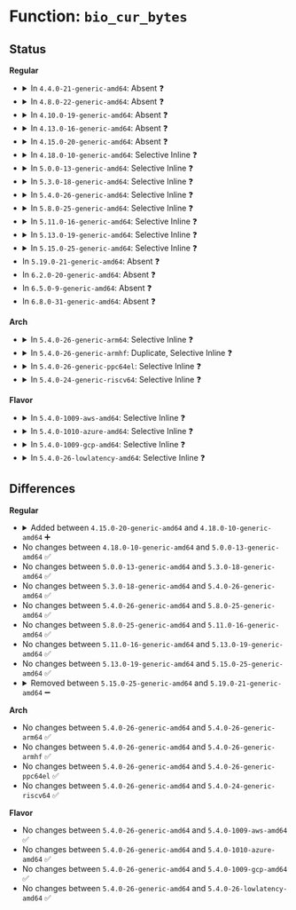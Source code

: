 # Function: <code>bio_cur_bytes</code>

## Status
<b>Regular</b>
<ul>
<li>
<details>
<summary>In <code>4.4.0-21-generic-amd64</code>: Absent ❓</summary>

```json
{
  "name": "bio_cur_bytes",
  "collision_type": "Unique Static",
  "inline_type": "Full",
  "funcs": [
    {
      "addr": 18446744071582738454,
      "name": "bio_cur_bytes",
      "external": false,
      "loc": "include/linux/bio.h:134",
      "file": "block/blk-core.c",
      "inline": "declared, inlined",
      "caller_inline": [
        "block/blk-core.c:blk_dump_rq_flags",
        "block/blk-core.c:blk_update_request",
        "block/blk-core.c:blk_update_request",
        "block/blk-core.c:blk_end_request_cur",
        "block/blk-core.c:__blk_end_request_cur"
      ],
      "caller_func": []
    }
  ],
  "symbols": []
}
```
</details>
</li>
<li>
<details>
<summary>In <code>4.8.0-22-generic-amd64</code>: Absent ❓</summary>

```json
{
  "name": "bio_cur_bytes",
  "collision_type": "Unique Static",
  "inline_type": "Full",
  "funcs": [
    {
      "addr": 18446744071583034994,
      "name": "bio_cur_bytes",
      "external": false,
      "loc": "include/linux/bio.h:107",
      "file": "block/blk-core.c",
      "inline": "declared, inlined",
      "caller_inline": [
        "block/blk-core.c:__blk_end_request_cur",
        "block/blk-core.c:blk_end_request_cur",
        "block/blk-core.c:blk_update_request",
        "block/blk-core.c:blk_update_request",
        "block/blk-core.c:blk_dump_rq_flags"
      ],
      "caller_func": []
    }
  ],
  "symbols": []
}
```
</details>
</li>
<li>
<details>
<summary>In <code>4.10.0-19-generic-amd64</code>: Absent ❓</summary>

```json
{
  "name": "bio_cur_bytes",
  "collision_type": "Unique Static",
  "inline_type": "Full",
  "funcs": [
    {
      "addr": 18446744071583140002,
      "name": "bio_cur_bytes",
      "external": false,
      "loc": "include/linux/bio.h:102",
      "file": "block/blk-core.c",
      "inline": "declared, inlined",
      "caller_inline": [
        "block/blk-core.c:__blk_end_request_cur",
        "block/blk-core.c:blk_end_request_cur",
        "block/blk-core.c:blk_update_request",
        "block/blk-core.c:blk_update_request",
        "block/blk-core.c:blk_dump_rq_flags"
      ],
      "caller_func": []
    }
  ],
  "symbols": []
}
```
</details>
</li>
<li>
<details>
<summary>In <code>4.13.0-16-generic-amd64</code>: Absent ❓</summary>

```json
{
  "name": "bio_cur_bytes",
  "collision_type": "Unique Static",
  "inline_type": "Full",
  "funcs": [
    {
      "addr": 18446744071583194772,
      "name": "bio_cur_bytes",
      "external": false,
      "loc": "include/linux/bio.h:102",
      "file": "block/blk-core.c",
      "inline": "declared, inlined",
      "caller_inline": [
        "block/blk-core.c:__blk_end_request_cur",
        "block/blk-core.c:blk_update_request",
        "block/blk-core.c:blk_update_request",
        "block/blk-core.c:blk_dump_rq_flags"
      ],
      "caller_func": []
    }
  ],
  "symbols": []
}
```
</details>
</li>
<li>
<details>
<summary>In <code>4.15.0-20-generic-amd64</code>: Absent ❓</summary>

```json
{
  "name": "bio_cur_bytes",
  "collision_type": "Unique Static",
  "inline_type": "Full",
  "funcs": [
    {
      "addr": 18446744071583371268,
      "name": "bio_cur_bytes",
      "external": false,
      "loc": "include/linux/bio.h:110",
      "file": "block/blk-core.c",
      "inline": "declared, inlined",
      "caller_inline": [
        "block/blk-core.c:__blk_end_request_cur",
        "block/blk-core.c:blk_update_request",
        "block/blk-core.c:blk_update_request",
        "block/blk-core.c:blk_dump_rq_flags"
      ],
      "caller_func": []
    }
  ],
  "symbols": []
}
```
</details>
</li>
<li>
<details>
<summary>In <code>4.18.0-10-generic-amd64</code>: Selective Inline ❓</summary>

```c
unsigned int bio_cur_bytes(struct bio * bio)
```

```json
{
  "name": "bio_cur_bytes",
  "collision_type": "Unique Static",
  "inline_type": "Selective",
  "funcs": [
    {
      "addr": 18446744071583580804,
      "name": "bio_cur_bytes",
      "external": false,
      "loc": "include/linux/bio.h:114",
      "file": "block/blk-core.c",
      "inline": "declared, inlined",
      "caller_inline": [
        "block/blk-core.c:__blk_end_request_cur",
        "block/blk-core.c:blk_update_request"
      ],
      "caller_func": [
        "block/blk-core.c:blk_update_request",
        "block/blk-core.c:blk_dump_rq_flags"
      ]
    }
  ],
  "symbols": [
    {
      "addr": 18446744071583565536,
      "name": "bio_cur_bytes",
      "section": ".text",
      "bind": "STB_LOCAL",
      "size": 53
    }
  ]
}
```
</details>
</li>
<li>
<details>
<summary>In <code>5.0.0-13-generic-amd64</code>: Selective Inline ❓</summary>

```c
unsigned int bio_cur_bytes(struct bio * bio)
```

```json
{
  "name": "bio_cur_bytes",
  "collision_type": "Unique Static",
  "inline_type": "Selective",
  "funcs": [
    {
      "addr": 18446744071583691387,
      "name": "bio_cur_bytes",
      "external": false,
      "loc": "include/linux/bio.h:110",
      "file": "block/blk-core.c",
      "inline": "declared, inlined",
      "caller_inline": [
        "block/blk-core.c:blk_update_request"
      ],
      "caller_func": [
        "block/blk-core.c:blk_update_request",
        "block/blk-core.c:blk_dump_rq_flags"
      ]
    }
  ],
  "symbols": [
    {
      "addr": 18446744071583683536,
      "name": "bio_cur_bytes",
      "section": ".text",
      "bind": "STB_LOCAL",
      "size": 53
    }
  ]
}
```
</details>
</li>
<li>
<details>
<summary>In <code>5.3.0-18-generic-amd64</code>: Selective Inline ❓</summary>

```c
unsigned int bio_cur_bytes(struct bio * bio)
```

```json
{
  "name": "bio_cur_bytes",
  "collision_type": "Unique Static",
  "inline_type": "Selective",
  "funcs": [
    {
      "addr": 18446744071583880176,
      "name": "bio_cur_bytes",
      "external": false,
      "loc": "include/linux/bio.h:89",
      "file": "block/blk-core.c",
      "inline": "declared, inlined",
      "caller_inline": [
        "block/blk-core.c:blk_update_request"
      ],
      "caller_func": [
        "block/blk-core.c:blk_update_request",
        "block/blk-core.c:blk_dump_rq_flags"
      ]
    }
  ],
  "symbols": [
    {
      "addr": 18446744071583872208,
      "name": "bio_cur_bytes",
      "section": ".text",
      "bind": "STB_LOCAL",
      "size": 78
    }
  ]
}
```
</details>
</li>
<li>
<details>
<summary>In <code>5.4.0-26-generic-amd64</code>: Selective Inline ❓</summary>

```c
unsigned int bio_cur_bytes(struct bio * bio)
```

```json
{
  "name": "bio_cur_bytes",
  "collision_type": "Unique Static",
  "inline_type": "Selective",
  "funcs": [
    {
      "addr": 18446744071583983348,
      "name": "bio_cur_bytes",
      "external": false,
      "loc": "include/linux/bio.h:89",
      "file": "block/blk-core.c",
      "inline": "declared, inlined",
      "caller_inline": [
        "block/blk-core.c:blk_update_request"
      ],
      "caller_func": [
        "block/blk-core.c:blk_update_request",
        "block/blk-core.c:blk_dump_rq_flags"
      ]
    }
  ],
  "symbols": [
    {
      "addr": 18446744071583975104,
      "name": "bio_cur_bytes",
      "section": ".text",
      "bind": "STB_LOCAL",
      "size": 78
    }
  ]
}
```
</details>
</li>
<li>
<details>
<summary>In <code>5.8.0-25-generic-amd64</code>: Selective Inline ❓</summary>

```c
unsigned int bio_cur_bytes(struct bio * bio)
```

```json
{
  "name": "bio_cur_bytes",
  "collision_type": "Unique Static",
  "inline_type": "Selective",
  "funcs": [
    {
      "addr": 18446744071584364836,
      "name": "bio_cur_bytes",
      "external": false,
      "loc": "include/linux/bio.h:89",
      "file": "block/blk-core.c",
      "inline": "declared, inlined",
      "caller_inline": [
        "block/blk-core.c:blk_update_request"
      ],
      "caller_func": [
        "block/blk-core.c:blk_update_request",
        "block/blk-core.c:blk_dump_rq_flags"
      ]
    }
  ],
  "symbols": [
    {
      "addr": 18446744071584362512,
      "name": "bio_cur_bytes",
      "section": ".text",
      "bind": "STB_LOCAL",
      "size": 78
    }
  ]
}
```
</details>
</li>
<li>
<details>
<summary>In <code>5.11.0-16-generic-amd64</code>: Selective Inline ❓</summary>

```c
unsigned int bio_cur_bytes(struct bio * bio)
```

```json
{
  "name": "bio_cur_bytes",
  "collision_type": "Unique Static",
  "inline_type": "Selective",
  "funcs": [
    {
      "addr": 18446744071584483331,
      "name": "bio_cur_bytes",
      "external": false,
      "loc": "include/linux/bio.h:87",
      "file": "block/blk-core.c",
      "inline": "declared, inlined",
      "caller_inline": [
        "block/blk-core.c:blk_update_request"
      ],
      "caller_func": [
        "block/blk-core.c:blk_update_request",
        "block/blk-core.c:blk_dump_rq_flags"
      ]
    }
  ],
  "symbols": [
    {
      "addr": 18446744071584479328,
      "name": "bio_cur_bytes",
      "section": ".text",
      "bind": "STB_LOCAL",
      "size": 78
    }
  ]
}
```
</details>
</li>
<li>
<details>
<summary>In <code>5.13.0-19-generic-amd64</code>: Selective Inline ❓</summary>

```c
unsigned int bio_cur_bytes(struct bio * bio)
```

```json
{
  "name": "bio_cur_bytes",
  "collision_type": "Unique Static",
  "inline_type": "Selective",
  "funcs": [
    {
      "addr": 18446744071584517737,
      "name": "bio_cur_bytes",
      "external": false,
      "loc": "include/linux/bio.h:90",
      "file": "block/blk-core.c",
      "inline": "declared, inlined",
      "caller_inline": [
        "block/blk-core.c:blk_update_request"
      ],
      "caller_func": [
        "block/blk-core.c:blk_update_request",
        "block/blk-core.c:blk_dump_rq_flags"
      ]
    }
  ],
  "symbols": [
    {
      "addr": 18446744071584513984,
      "name": "bio_cur_bytes",
      "section": ".text",
      "bind": "STB_LOCAL",
      "size": 78
    }
  ]
}
```
</details>
</li>
<li>
<details>
<summary>In <code>5.15.0-25-generic-amd64</code>: Selective Inline ❓</summary>

```c
unsigned int bio_cur_bytes(struct bio * bio)
```

```json
{
  "name": "bio_cur_bytes",
  "collision_type": "Unique Static",
  "inline_type": "Selective",
  "funcs": [
    {
      "addr": 18446744071584928016,
      "name": "bio_cur_bytes",
      "external": false,
      "loc": "include/linux/bio.h:89",
      "file": "block/blk-core.c",
      "inline": "declared, inlined",
      "caller_inline": [
        "block/blk-core.c:blk_update_request"
      ],
      "caller_func": [
        "block/blk-core.c:blk_update_request",
        "block/blk-core.c:blk_dump_rq_flags"
      ]
    }
  ],
  "symbols": [
    {
      "addr": 18446744071584925392,
      "name": "bio_cur_bytes",
      "section": ".text",
      "bind": "STB_LOCAL",
      "size": 78
    }
  ]
}
```
</details>
</li>
<li>
In <code>5.19.0-21-generic-amd64</code>: Absent ❓
</li>
<li>
In <code>6.2.0-20-generic-amd64</code>: Absent ❓
</li>
<li>
In <code>6.5.0-9-generic-amd64</code>: Absent ❓
</li>
<li>
In <code>6.8.0-31-generic-amd64</code>: Absent ❓
</li>
</ul>
<b>Arch</b>
<ul>
<li>
<details>
<summary>In <code>5.4.0-26-generic-arm64</code>: Selective Inline ❓</summary>

```c
unsigned int bio_cur_bytes(struct bio * bio)
```

```json
{
  "name": "bio_cur_bytes",
  "collision_type": "Unique Static",
  "inline_type": "Selective",
  "funcs": [
    {
      "addr": 18446603336495808016,
      "name": "bio_cur_bytes",
      "external": false,
      "loc": "include/linux/bio.h:89",
      "file": "block/blk-core.c",
      "inline": "declared, inlined",
      "caller_inline": [
        "block/blk-core.c:blk_update_request"
      ],
      "caller_func": [
        "block/blk-core.c:blk_update_request",
        "block/blk-core.c:blk_dump_rq_flags"
      ]
    }
  ],
  "symbols": [
    {
      "addr": 18446603336495795072,
      "name": "bio_cur_bytes",
      "section": ".text",
      "bind": "STB_LOCAL",
      "size": 100
    }
  ]
}
```
</details>
</li>
<li>
<details>
<summary>In <code>5.4.0-26-generic-armhf</code>: Duplicate, Selective Inline ❓</summary>

```c
unsigned int bio_cur_bytes(struct bio * bio)
```

```json
{
  "name": "bio_cur_bytes",
  "collision_type": "Static Duplication",
  "inline_type": "Selective",
  "funcs": [
    {
      "addr": 3229159352,
      "name": "bio_cur_bytes",
      "external": false,
      "loc": "include/linux/bio.h:89",
      "file": "block/blk-core.c",
      "inline": "declared, inlined",
      "caller_inline": [
        "block/blk-core.c:blk_update_request"
      ],
      "caller_func": [
        "block/blk-core.c:blk_update_request",
        "block/blk-core.c:blk_dump_rq_flags"
      ]
    },
    {
      "addr": 3232335664,
      "name": "bio_cur_bytes",
      "external": false,
      "loc": "include/linux/bio.h:89",
      "file": "drivers/mtd/mtd_blkdevs.c",
      "inline": "declared, inlined",
      "caller_inline": [
        "drivers/mtd/mtd_blkdevs.c:mtd_blktrans_work",
        "drivers/mtd/mtd_blkdevs.c:mtd_blktrans_work"
      ],
      "caller_func": []
    }
  ],
  "symbols": [
    {
      "addr": 3229150732,
      "name": "bio_cur_bytes",
      "section": ".text",
      "bind": "STB_LOCAL",
      "size": 120
    }
  ]
}
```
</details>
</li>
<li>
<details>
<summary>In <code>5.4.0-26-generic-ppc64el</code>: Selective Inline ❓</summary>

```c
unsigned int bio_cur_bytes(struct bio * bio)
```

```json
{
  "name": "bio_cur_bytes",
  "collision_type": "Unique Static",
  "inline_type": "Selective",
  "funcs": [
    {
      "addr": 13835058055289993904,
      "name": "bio_cur_bytes",
      "external": false,
      "loc": "include/linux/bio.h:89",
      "file": "block/blk-core.c",
      "inline": "declared, inlined",
      "caller_inline": [
        "block/blk-core.c:blk_update_request"
      ],
      "caller_func": [
        "block/blk-core.c:blk_update_request",
        "block/blk-core.c:blk_dump_rq_flags"
      ]
    }
  ],
  "symbols": [
    {
      "addr": 13835058055289982992,
      "name": "bio_cur_bytes",
      "section": ".text",
      "bind": "STB_LOCAL",
      "size": 136
    }
  ]
}
```
</details>
</li>
<li>
<details>
<summary>In <code>5.4.0-24-generic-riscv64</code>: Selective Inline ❓</summary>

```c
unsigned int bio_cur_bytes(struct bio * bio)
```

```json
{
  "name": "bio_cur_bytes",
  "collision_type": "Unique Static",
  "inline_type": "Selective",
  "funcs": [
    {
      "addr": 18446743936274945712,
      "name": "bio_cur_bytes",
      "external": false,
      "loc": "include/linux/bio.h:89",
      "file": "block/blk-core.c",
      "inline": "declared, inlined",
      "caller_inline": [
        "block/blk-core.c:blk_update_request"
      ],
      "caller_func": [
        "block/blk-core.c:blk_update_request",
        "block/blk-core.c:blk_dump_rq_flags"
      ]
    }
  ],
  "symbols": [
    {
      "addr": 18446743936274939436,
      "name": "bio_cur_bytes",
      "section": ".text",
      "bind": "STB_LOCAL",
      "size": 100
    }
  ]
}
```
</details>
</li>
</ul>
<b>Flavor</b>
<ul>
<li>
<details>
<summary>In <code>5.4.0-1009-aws-amd64</code>: Selective Inline ❓</summary>

```c
unsigned int bio_cur_bytes(struct bio * bio)
```

```json
{
  "name": "bio_cur_bytes",
  "collision_type": "Unique Static",
  "inline_type": "Selective",
  "funcs": [
    {
      "addr": 18446744071583952084,
      "name": "bio_cur_bytes",
      "external": false,
      "loc": "include/linux/bio.h:89",
      "file": "block/blk-core.c",
      "inline": "declared, inlined",
      "caller_inline": [
        "block/blk-core.c:blk_update_request"
      ],
      "caller_func": [
        "block/blk-core.c:blk_update_request",
        "block/blk-core.c:blk_dump_rq_flags"
      ]
    }
  ],
  "symbols": [
    {
      "addr": 18446744071583943840,
      "name": "bio_cur_bytes",
      "section": ".text",
      "bind": "STB_LOCAL",
      "size": 78
    }
  ]
}
```
</details>
</li>
<li>
<details>
<summary>In <code>5.4.0-1010-azure-amd64</code>: Selective Inline ❓</summary>

```c
unsigned int bio_cur_bytes(struct bio * bio)
```

```json
{
  "name": "bio_cur_bytes",
  "collision_type": "Unique Static",
  "inline_type": "Selective",
  "funcs": [
    {
      "addr": 18446744071583889012,
      "name": "bio_cur_bytes",
      "external": false,
      "loc": "include/linux/bio.h:89",
      "file": "block/blk-core.c",
      "inline": "declared, inlined",
      "caller_inline": [
        "block/blk-core.c:blk_update_request"
      ],
      "caller_func": [
        "block/blk-core.c:blk_update_request",
        "block/blk-core.c:blk_dump_rq_flags"
      ]
    }
  ],
  "symbols": [
    {
      "addr": 18446744071583880784,
      "name": "bio_cur_bytes",
      "section": ".text",
      "bind": "STB_LOCAL",
      "size": 78
    }
  ]
}
```
</details>
</li>
<li>
<details>
<summary>In <code>5.4.0-1009-gcp-amd64</code>: Selective Inline ❓</summary>

```c
unsigned int bio_cur_bytes(struct bio * bio)
```

```json
{
  "name": "bio_cur_bytes",
  "collision_type": "Unique Static",
  "inline_type": "Selective",
  "funcs": [
    {
      "addr": 18446744071583935844,
      "name": "bio_cur_bytes",
      "external": false,
      "loc": "include/linux/bio.h:89",
      "file": "block/blk-core.c",
      "inline": "declared, inlined",
      "caller_inline": [
        "block/blk-core.c:blk_update_request"
      ],
      "caller_func": [
        "block/blk-core.c:blk_update_request",
        "block/blk-core.c:blk_dump_rq_flags"
      ]
    }
  ],
  "symbols": [
    {
      "addr": 18446744071583927600,
      "name": "bio_cur_bytes",
      "section": ".text",
      "bind": "STB_LOCAL",
      "size": 78
    }
  ]
}
```
</details>
</li>
<li>
<details>
<summary>In <code>5.4.0-26-lowlatency-amd64</code>: Selective Inline ❓</summary>

```c
unsigned int bio_cur_bytes(struct bio * bio)
```

```json
{
  "name": "bio_cur_bytes",
  "collision_type": "Unique Static",
  "inline_type": "Selective",
  "funcs": [
    {
      "addr": 18446744071584037620,
      "name": "bio_cur_bytes",
      "external": false,
      "loc": "include/linux/bio.h:89",
      "file": "block/blk-core.c",
      "inline": "declared, inlined",
      "caller_inline": [
        "block/blk-core.c:blk_update_request"
      ],
      "caller_func": [
        "block/blk-core.c:blk_update_request",
        "block/blk-core.c:blk_dump_rq_flags"
      ]
    }
  ],
  "symbols": [
    {
      "addr": 18446744071584028992,
      "name": "bio_cur_bytes",
      "section": ".text",
      "bind": "STB_LOCAL",
      "size": 78
    }
  ]
}
```
</details>
</li>
</ul>

## Differences
<b>Regular</b>
<ul>
<li>
<details>
<summary>Added between <code>4.15.0-20-generic-amd64</code> and <code>4.18.0-10-generic-amd64</code> ➕</summary>

```c
unsigned int bio_cur_bytes(struct bio * bio)
```
</details>
</li>
<li>
No changes between <code>4.18.0-10-generic-amd64</code> and <code>5.0.0-13-generic-amd64</code> ✅
</li>
<li>
No changes between <code>5.0.0-13-generic-amd64</code> and <code>5.3.0-18-generic-amd64</code> ✅
</li>
<li>
No changes between <code>5.3.0-18-generic-amd64</code> and <code>5.4.0-26-generic-amd64</code> ✅
</li>
<li>
No changes between <code>5.4.0-26-generic-amd64</code> and <code>5.8.0-25-generic-amd64</code> ✅
</li>
<li>
No changes between <code>5.8.0-25-generic-amd64</code> and <code>5.11.0-16-generic-amd64</code> ✅
</li>
<li>
No changes between <code>5.11.0-16-generic-amd64</code> and <code>5.13.0-19-generic-amd64</code> ✅
</li>
<li>
No changes between <code>5.13.0-19-generic-amd64</code> and <code>5.15.0-25-generic-amd64</code> ✅
</li>
<li>
<details>
<summary>Removed between <code>5.15.0-25-generic-amd64</code> and <code>5.19.0-21-generic-amd64</code> ➖</summary>

```c
unsigned int bio_cur_bytes(struct bio * bio)
```
</details>
</li>
</ul>
<b>Arch</b>
<ul>
<li>
No changes between <code>5.4.0-26-generic-amd64</code> and <code>5.4.0-26-generic-arm64</code> ✅
</li>
<li>
No changes between <code>5.4.0-26-generic-amd64</code> and <code>5.4.0-26-generic-armhf</code> ✅
</li>
<li>
No changes between <code>5.4.0-26-generic-amd64</code> and <code>5.4.0-26-generic-ppc64el</code> ✅
</li>
<li>
No changes between <code>5.4.0-26-generic-amd64</code> and <code>5.4.0-24-generic-riscv64</code> ✅
</li>
</ul>
<b>Flavor</b>
<ul>
<li>
No changes between <code>5.4.0-26-generic-amd64</code> and <code>5.4.0-1009-aws-amd64</code> ✅
</li>
<li>
No changes between <code>5.4.0-26-generic-amd64</code> and <code>5.4.0-1010-azure-amd64</code> ✅
</li>
<li>
No changes between <code>5.4.0-26-generic-amd64</code> and <code>5.4.0-1009-gcp-amd64</code> ✅
</li>
<li>
No changes between <code>5.4.0-26-generic-amd64</code> and <code>5.4.0-26-lowlatency-amd64</code> ✅
</li>
</ul>
